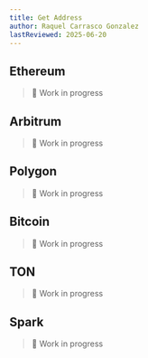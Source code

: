 ```yaml
---
title: Get Address
author: Raquel Carrasco Gonzalez
lastReviewed: 2025-06-20
---
```


## Ethereum
> 🚧 Work in progress

## Arbitrum
> 🚧 Work in progress

## Polygon
> 🚧 Work in progress

## Bitcoin
> 🚧 Work in progress

## TON
> 🚧 Work in progress

## Spark
> 🚧 Work in progress